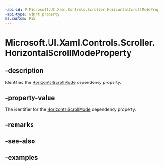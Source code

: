 ```yaml
---
-api-id: P:Microsoft.UI.Xaml.Controls.Scroller.HorizontalScrollModeProperty
-api-type: winrt property
ms.custom: RS5
---
```


<!-- Property syntax.
public DependencyProperty HorizontalScrollModeProperty { get; }
-->

# Microsoft.UI.Xaml.Controls.Scroller.HorizontalScrollModeProperty

## -description

Identifies the [HorizontalScrollMode](scroller_horizontalscrollmode.md) dependency property.

## -property-value

The identifier for the [HorizontalScrollMode](scroller_horizontalscrollmode.md) dependency property.

## -remarks

## -see-also

## -examples

